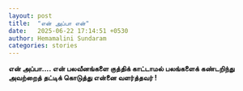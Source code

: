 ```yaml
---
layout: post
title:  "என் அப்பா என்"
date:   2025-06-22 17:14:51 +0530
author: Hemamalini Sundaram
categories: stories
---
```


**என் அப்பா\.... என் பலவீனங்களை குத்திக் காட்டாமல் பலங்களைக் கண்டறிந்து அவற்றைத் தட்டிக்
கொடுத்து என்னை வளர்த்தவர் !**
